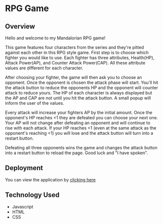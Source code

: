 # RPG Game

## Overview

Hello and welcome to my Mandalorian RPG game!

This game features four characters from the series and they're pitted against each other in this RPG style game. First step is to choose which fighter you would like to use. Each fighter has three attributes, Health(HP), Attack Power(AP), and Counter Attack Power(CAP). All these attribute values are different for each character. 

After choosing your fighter, the game will then ask you to choose an opponent. Once the opponent is chosen the attack phase will start. You'll hit the attack button to reduce the opponents HP and the opponent will counter attack to reduce yours. The HP of each character is always displayed but the AP and CAP are not until you hit the attack button. A small popup will inform the user of the values.

Every attack will increase your fighters AP by the initial amount. Once the opponent's HP reaches <1 they are defeated you can choose your next one. Your AP will not change after defeating an opponent and will continue to rise with each attack. If your HP reaches <1 (even at the same attack as the opponent's reaching <1) you will lose and the attack button will turn into a restart button.

Defeating all three opponents wins the game and changes the attack button into a restart button to reload the page. Good luck and "I have spoken".

## Deployment

You can view the application by [clicking here](https://billwee.github.io/unit-4-game-rpg/)

## Technology Used

- Javascript
- HTML
- CSS

